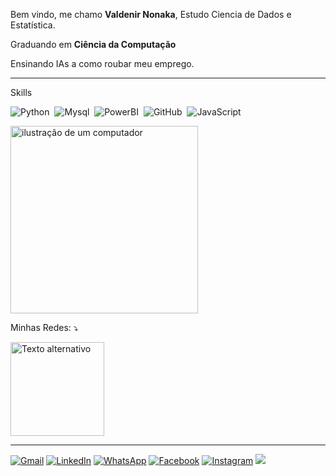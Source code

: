 



Bem vindo, me chamo **Valdenir Nonaka**, Estudo Ciencia de Dados e Estatística.


Graduando em **Ciência da Computação** 

Ensinando IAs a como roubar meu emprego.

---

Skills

  ![Python](https://img.shields.io/badge/-python-0D1117?style=for-the-badge&logo=python&logoColor=1572B6&labelColor=0D1117)&nbsp;
  ![Mysql](https://img.shields.io/badge/-mysql-0D1117?style=for-the-badge&logo=&labelColor=0D1117)&nbsp;
  ![PowerBI](https://img.shields.io/badge/-PowerBI-0D1117?style=for-the-badge&logo=bi&labelColor=0D1117)&nbsp;
  ![GitHub](https://img.shields.io/badge/-GitHub-0D1117?style=for-the-badge&logo=github&labelColor=0D1117)&nbsp;
  ![JavaScript](https://img.shields.io/badge/-JavaScript-0D1117?style=for-the-badge&logo=javascript&labelColor=0D1117&textColor=0D1117)&nbsp;

<img src="https://raw.githubusercontent.com/MicaelliMedeiros/micaellimedeiros/master/image/computer-illustration.png" alt="ilustração de um computador" min-width="300px" max-width="300px" width="300px">



<p align="left">
 Minhas Redes: ⤵️
</p>



<a href="https://linktr.ee/NonakaVal">
  <img src="https://logos-world.net/wp-content/uploads/2022/12/Linktree-Logo.png" alt="Texto alternativo" style="width:150px; height:auto;">
</a>


---


<p align="left">
  <a href="mailto:valdenirnonaka@gmail.com" title="Gmail">
  <img src="https://img.shields.io/badge/-Gmail-FF0000?style=flat-square&labelColor=FF0000&logo=gmail&logoColor=white&link=LINK-DO-SEU-GMAIL" alt="Gmail"/></a>
  <a href="https://www.linkedin.com/in/valdenir-nonaka-5433712a8/" title="LinkedIn">
  <img src="https://img.shields.io/badge/-Linkedin-0e76a8?style=flat-square&logo=Linkedin&logoColor=white&link=LINK-DO-SEU-LINKEDIN" alt="LinkedIn"/></a>
  <a href="https://api.whatsapp.com/send?phone=5515998304344" title="WhatsApp">
  <img src="https://img.shields.io/badge/-WhatsApp-25d366?style=flat-square&labelColor=25d366&logo=whatsapp&logoColor=white&link=API-DO-SEU-WHATSAPP" alt="WhatsApp"/></a>
  <a href="https://www.facebook.com/profile.php?id=61555190195313" title="Facebook">
  <img src="https://img.shields.io/badge/-Facebook-3b5998?style=flat-square&labelColor=3b5998&logo=facebook&logoColor=white&link=LINK-DO-SEU-FACEBOOK" alt="Facebook"/></a>
  <a href="https://www.instagram.com/nonaka.val/" title="Instagram">
  <img src="https://img.shields.io/badge/-Instagram-DF0174?style=flat-square&labelColor=DF0174&logo=instagram&logoColor=white&link=LINK-DO-SEU-INSTAGRAM" alt="Instagram"/></a>
  <a href="https://www.youtube.com/@nonaka96" title="Instagram">
  <img src="https://img.shields.io/badge/-youtube-ff0000?style=flat-square&labelColor=%20ff0000&logo=youtube&logoColor=white&link=LINK-DO-SEU-INSTAGRAM alt="Instagram"/></a>
</p>





